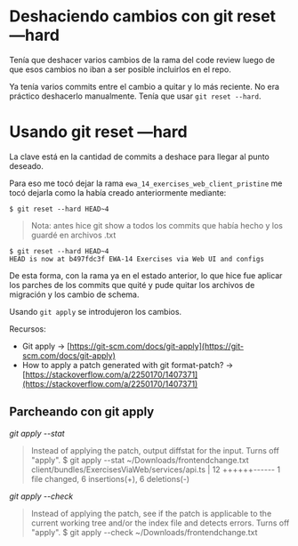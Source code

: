 # Deshaciendo cambios con git reset —hard
Tenía que deshacer varios cambios de la rama del code review luego de que esos cambios no iban a ser posible incluirlos en el repo.

Ya tenía varios commits entre el cambio a quitar y lo más reciente. No era práctico deshacerlo manualmente. Tenía que usar `git reset --hard`.

# Usando git reset —hard

La clave está en la cantidad de commits a deshace para llegar al punto deseado.

Para eso me tocó dejar la rama `ewa_14_exercises_web_client_pristine` me tocó dejarla como la había creado anteriormente mediante:


    $ git reset --hard HEAD~4


> Nota: antes hice git show a todos los commits que había hecho y los guardé en archivos .txt


    $ git reset --hard HEAD~4
    HEAD is now at b497fdc3f EWA-14 Exercises via Web UI and configs

De esta forma, con la rama ya en el estado anterior, lo que hice fue aplicar los parches de los commits que quité y pude quitar los archivos de migración y los cambio de schema.

Usando `git apply` se introdujeron los cambios.

Recursos:

- Git apply -> [https://git-scm.com/docs/git-apply](https://git-scm.com/docs/git-apply)
- How to apply a patch generated with git format-patch? -> [https://stackoverflow.com/a/2250170/1407371](https://stackoverflow.com/a/2250170/1407371)
## Parcheando con git apply

*git apply --stat*

> Instead of applying the patch, output diffstat for the input. Turns off "apply".
    $ git apply --stat ~/Downloads/frontendchange.txt
     client/bundles/ExercisesViaWeb/services/api.ts |   12 ++++++------
     1 file changed, 6 insertions(+), 6 deletions(-)

*git apply --check*

> Instead of applying the patch, see if the patch is applicable to the current working tree and/or the index file and detects errors. Turns off "apply".
    $ git apply --check ~/Downloads/frontendchange.txt


